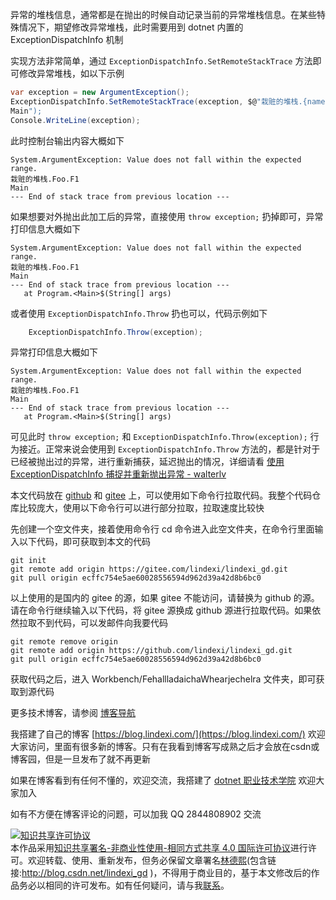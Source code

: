 
异常的堆栈信息，通常都是在抛出的时候自动记录当前的异常堆栈信息。在某些特殊情况下，期望修改异常堆栈，此时需要用到 dotnet 内置的 ExceptionDispatchInfo 机制

<!--more-->


<!-- CreateTime:2025/09/06 07:17:35 -->

<!-- 发布 -->
<!-- 博客 -->

实现方法非常简单，通过 `ExceptionDispatchInfo.SetRemoteStackTrace` 方法即可修改异常堆栈，如以下示例

```csharp
var exception = new ArgumentException();
ExceptionDispatchInfo.SetRemoteStackTrace(exception, $@"栽赃的堆栈.{nameof(Foo)}.{nameof(Foo.F1)}
Main");
Console.WriteLine(exception);
```

此时控制台输出内容大概如下

```
System.ArgumentException: Value does not fall within the expected range.
栽赃的堆栈.Foo.F1
Main
--- End of stack trace from previous location ---
```

如果想要对外抛出此加工后的异常，直接使用 `throw exception;` 扔掉即可，异常打印信息大概如下

```
System.ArgumentException: Value does not fall within the expected range.
栽赃的堆栈.Foo.F1
Main
--- End of stack trace from previous location ---
   at Program.<Main>$(String[] args)
```

或者使用 `ExceptionDispatchInfo.Throw` 扔也可以，代码示例如下

```csharp
    ExceptionDispatchInfo.Throw(exception);
```

异常打印信息大概如下

```
System.ArgumentException: Value does not fall within the expected range.
栽赃的堆栈.Foo.F1
Main
--- End of stack trace from previous location ---
   at Program.<Main>$(String[] args)
```

可见此时 `throw exception;` 和 `ExceptionDispatchInfo.Throw(exception);` 行为接近。正常来说会使用到 `ExceptionDispatchInfo.Throw` 方法的，都是针对于已经被抛出过的异常，进行重新捕获，延迟抛出的情况，详细请看 [使用 ExceptionDispatchInfo 捕捉并重新抛出异常 - walterlv](https://blog.walterlv.com/post/exceptiondispatchinfo-capture-throw.html )

本文代码放在 [github](https://github.com/lindexi/lindexi_gd/tree/ecffc754e5ae60028556594d962d39a42d8b6bc0/Workbench/FehallladaichaWhearjechelra) 和 [gitee](https://gitee.com/lindexi/lindexi_gd/tree/ecffc754e5ae60028556594d962d39a42d8b6bc0/Workbench/FehallladaichaWhearjechelra) 上，可以使用如下命令行拉取代码。我整个代码仓库比较庞大，使用以下命令行可以进行部分拉取，拉取速度比较快

先创建一个空文件夹，接着使用命令行 cd 命令进入此空文件夹，在命令行里面输入以下代码，即可获取到本文的代码

```
git init
git remote add origin https://gitee.com/lindexi/lindexi_gd.git
git pull origin ecffc754e5ae60028556594d962d39a42d8b6bc0
```

以上使用的是国内的 gitee 的源，如果 gitee 不能访问，请替换为 github 的源。请在命令行继续输入以下代码，将 gitee 源换成 github 源进行拉取代码。如果依然拉取不到代码，可以发邮件向我要代码

```
git remote remove origin
git remote add origin https://github.com/lindexi/lindexi_gd.git
git pull origin ecffc754e5ae60028556594d962d39a42d8b6bc0
```

获取代码之后，进入 Workbench/FehallladaichaWhearjechelra 文件夹，即可获取到源代码

更多技术博客，请参阅 [博客导航](https://blog.lindexi.com/post/%E5%8D%9A%E5%AE%A2%E5%AF%BC%E8%88%AA.html )


我搭建了自己的博客 [https://blog.lindexi.com/](https://blog.lindexi.com/) 欢迎大家访问，里面有很多新的博客。只有在我看到博客写成熟之后才会放在csdn或博客园，但是一旦发布了就不再更新

如果在博客看到有任何不懂的，欢迎交流，我搭建了 [dotnet 职业技术学院](https://t.me/dotnet_campus) 欢迎大家加入

如有不方便在博客评论的问题，可以加我 QQ 2844808902 交流

<a rel="license" href="http://creativecommons.org/licenses/by-nc-sa/4.0/"><img alt="知识共享许可协议" style="border-width:0" src="https://licensebuttons.net/l/by-nc-sa/4.0/88x31.png" /></a><br />本作品采用<a rel="license" href="http://creativecommons.org/licenses/by-nc-sa/4.0/">知识共享署名-非商业性使用-相同方式共享 4.0 国际许可协议</a>进行许可。欢迎转载、使用、重新发布，但务必保留文章署名[林德熙](http://blog.csdn.net/lindexi_gd)(包含链接:http://blog.csdn.net/lindexi_gd )，不得用于商业目的，基于本文修改后的作品务必以相同的许可发布。如有任何疑问，请与我[联系](mailto:lindexi_gd@163.com)。